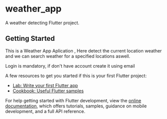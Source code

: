# weather_app

A weather detecting Flutter project.

## Getting Started

This is a Weather App Aplication , 
Here detect the current location weather 
and we can search weather for a specified locations aswell.

Login is mandatory, if don't have account create it using email

A few resources to get you started if this is your first Flutter project:

- [Lab: Write your first Flutter app](https://docs.flutter.dev/get-started/codelab)
- [Cookbook: Useful Flutter samples](https://docs.flutter.dev/cookbook)

For help getting started with Flutter development, view the
[online documentation](https://docs.flutter.dev/), which offers tutorials,
samples, guidance on mobile development, and a full API reference.
